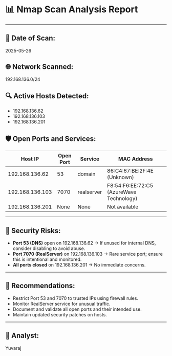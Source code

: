 # 📊 Nmap Scan Analysis Report

---

## 📅 Date of Scan:
2025-05-26

## 🌐 Network Scanned:
192.168.136.0/24

## 🔍 Active Hosts Detected:
- 192.168.136.62
- 192.168.136.103
- 192.168.136.201

## 🛡️ Open Ports and Services:
| Host IP         | Open Port | Service     | MAC Address               |
|------------------|-----------|-------------|----------------------------|
| 192.168.136.62   | 53        | domain      | 86:C4:67:BE:2F:4E (Unknown) |
| 192.168.136.103  | 7070      | realserver  | F8:54:F6:EE:72:C5 (AzureWave Technology) |
| 192.168.136.201  | None      | None        | Not available             |

---

## 🔐 Security Risks:
- **Port 53 (DNS)** open on 192.168.136.62 → If unused for internal DNS, consider disabling to avoid abuse.
- **Port 7070 (RealServer)** on 192.168.136.103 → Rare service port; ensure this is intentional and monitored.
- **All ports closed** on 192.168.136.201 → No immediate concerns.

---

## 📌 Recommendations:
- Restrict Port 53 and 7070 to trusted IPs using firewall rules.
- Monitor RealServer service for unusual traffic.
- Document and validate all open ports and their intended use.
- Maintain updated security patches on hosts.

---

## 📝 Analyst:
Yuvaraj
